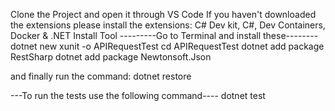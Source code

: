 Clone the Project and open it through VS Code
If you haven't downloaded the extensions please install the extensions: C# Dev kit, C#, Dev Containers, Docker & .NET Install Tool
---------Go to Terminal and install these--------
dotnet new xunit -o APIRequestTest
cd APIRequestTest
dotnet add package RestSharp
dotnet add package Newtonsoft.Json

and finally run the command: dotnet restore

---To run the tests use the following command----
dotnet test
